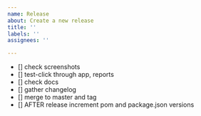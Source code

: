 ```yaml
---
name: Release
about: Create a new release
title: ''
labels: ''
assignees: ''

---
```


- [] check screenshots
- [] test-click through app, reports
- [] check docs
- [] gather changelog
- [] merge to master and tag
- [] AFTER release increment pom and package.json versions
